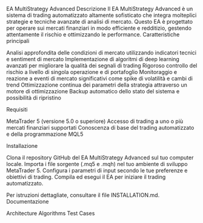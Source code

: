 
EA MultiStrategy Advanced
Descrizione
Il EA MultiStrategy Advanced è un sistema di trading automatizzato altamente sofisticato che integra molteplici strategie e tecniche avanzate di analisi di mercato. Questo EA è progettato per operare sui mercati finanziari in modo efficiente e redditizio, gestendo attentamente il rischio e ottimizzando le performance.
Caratteristiche principali

Analisi approfondita delle condizioni di mercato utilizzando indicatori tecnici e sentiment di mercato
Implementazione di algoritmi di deep learning avanzati per migliorare la qualità dei segnali di trading
Rigoroso controllo del rischio a livello di singola operazione e di portafoglio
Monitoraggio e reazione a eventi di mercato significativi come spike di volatilità e cambi di trend
Ottimizzazione continua dei parametri della strategia attraverso un motore di ottimizzazione
Backup automatico dello stato del sistema e possibilità di ripristino

Requisiti

MetaTrader 5 (versione 5.0 o superiore)
Accesso di trading a uno o più mercati finanziari supportati
Conoscenza di base del trading automatizzato e della programmazione MQL5

Installazione

Clona il repository GitHub del EA MultiStrategy Advanced sul tuo computer locale.
Importa i file sorgente (.mq5 e .mqh) nel tuo ambiente di sviluppo MetaTrader 5.
Configura i parametri di input secondo le tue preferenze e obiettivi di trading.
Compila ed esegui il EA per iniziare il trading automatizzato.

Per istruzioni dettagliate, consultare il file INSTALLATION.md.
Documentazione

Architecture
Algorithms
Test Cases
